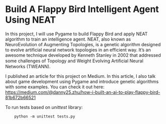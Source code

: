 # Build A Flappy Bird Intelligent Agent Using NEAT 

In this project, I will use Pygame to build Flappy Bird and apply NEAT algorithm to train an intelligence agent. NEAT, also known as NeuroEvolution of Augmenting Topologies, is a genetic algorithm designed to evolve artificial neural network topologies in an efficient way. It’s an awesome technique developed by Kenneth Stanley in 2002 that addressed some challenges of Topology and Weight Evolving Artiﬁcial Neural Networks (TWEANN).

I published an article for this project on Medium. In this article, I also talk about game development using Pygame and introduce genetic algorithms with some examples. You can check it out here: https://medium.com/@danny25.zhu/how-i-built-an-ai-to-play-flappy-bird-81b672b66521


To run tests based on *unittest* library:
```
	python -m unittest tests.py
```